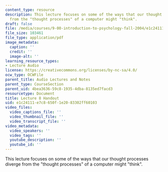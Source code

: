 ```yaml
---
content_type: resource
description: This lecture focuses on some of the ways that our thought processes diverge
  from the "thought processes" of a computer might "think".
draft: false
file: /media/courses/9-00-introduction-to-psychology-fall-2004/e1c24111e7c8650f1e2083302ff60103_h08a.pdf
file_size: 103461
file_type: application/pdf
image_metadata:
  caption: ''
  credit: ''
  image-alt: ''
learning_resource_types:
- Lecture Audio
license: https://creativecommons.org/licenses/by-nc-sa/4.0/
ocw_type: OCWFile
parent_title: Audio Lectures and Notes
parent_type: CourseSection
parent_uid: 4bea3636-59c8-1935-4dba-8135ed7facd3
resourcetype: Document
title: Lecture 8 Handout
uid: e1c24111-e7c8-650f-1e20-83302ff60103
video_files:
  video_captions_file: ''
  video_thumbnail_file: ''
  video_transcript_file: ''
video_metadata:
  video_speakers: ''
  video_tags: ''
  youtube_description: ''
  youtube_id: ''
---
```

This lecture focuses on some of the ways that our thought processes diverge from the "thought processes" of a computer might "think".